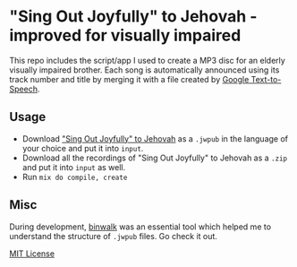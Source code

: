 # "Sing Out Joyfully" to Jehovah - improved for visually impaired

This repo includes the script/app I used to create a MP3 disc for an elderly
visually impaired brother. Each song is automatically announced using its track number
and title by merging it with a file created by [Google Text-to-Speech](https://cloud.google.com/text-to-speech).

## Usage

- Download ["Sing Out Joyfully" to
  Jehovah](https://www.jw.org/en/library/music-songs/sing-out-joyfully/) as a
  `.jwpub` in the language of your choice and put it into `input`.
- Download all the recordings of "Sing Out Joyfully" to Jehovah as a `.zip` and put
  it into `input` as well.
- Run `mix do compile, create`

## Misc

During development, [binwalk](https://github.com/ReFirmLabs/binwalk) was an essential tool which helped me to understand the structure of `.jwpub` files. Go check it out.

[MIT License](./LICENSE.md)
